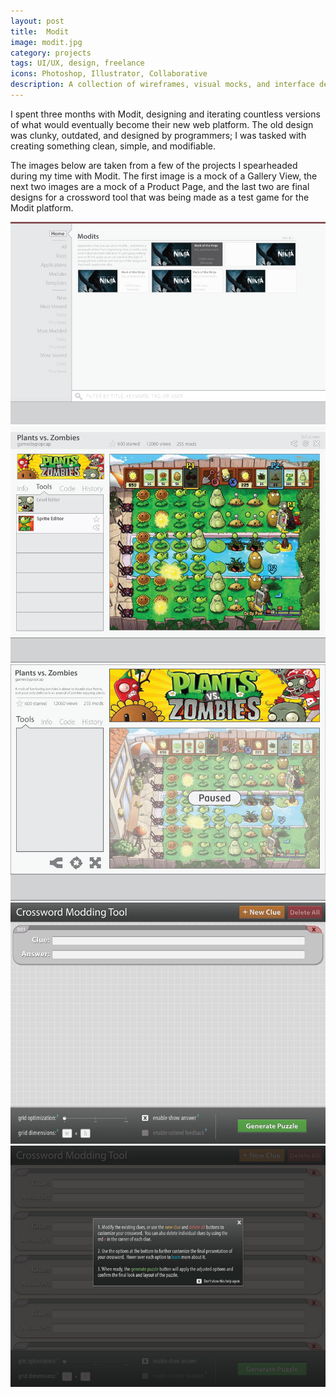 ```yaml
---
layout: post
title:  Modit
image: modit.jpg
category: projects
tags: UI/UX, design, freelance
icons: Photoshop, Illustrator, Collaborative
description: A collection of wireframes, visual mocks, and interface designs made for use on redeveloping http://mod.it - a collaborative online programming site.
---
```


I spent three months with Modit, designing and iterating countless versions of what would eventually become their new web platform.  The old design was clunky, outdated, and designed by programmers; I was tasked with creating something clean, simple, and modifiable. 

The images below are taken from a few of the projects I spearheaded during my time with Modit.  The first image is a mock of a Gallery View, the next two images are a mock of a Product Page, and the last two are final designs for a crossword tool that was being made as a test game for the Modit platform.

![modit_image01](/img/modit_image01.jpg)
![modit_image02](/img/modit_image02.jpg)
![modit_image03](/img/modit_image03.jpg)
![modit_image04](/img/modit_image04.jpg)
![modit_image05](/img/modit_image05.jpg)